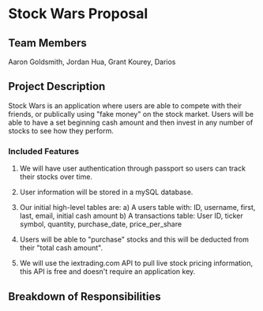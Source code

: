 # Stock Wars Proposal

## Team Members

Aaron Goldsmith, Jordan Hua, Grant Kourey, Darios 

## Project Description

Stock Wars is an application where users are able to compete with their friends, or publically using "fake money" on the stock market. Users will be able to have a set beginning cash amount and then invest in any number of stocks to see how they perform.

### Included Features

1) We will have user authentication through passport so users can track their stocks over time.

2) User information will be stored in a mySQL database. 

3) Our initial high-level tables are: 
    a) A users table with: ID, username, first, last, email, initial cash amount
    b) A transactions table: User ID, ticker symbol, quantity, purchase_date, price_per_share

4) Users will be able to "purchase" stocks and this will be deducted from their "total cash amount".

5) We will use the iextrading.com API to pull live stock pricing information, this API is free and doesn't require an application key.

## Breakdown of Responsibilities







